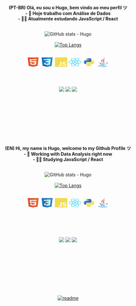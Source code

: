 <div align = "center">
<strong>(PT-BR) Olá, eu sou o Hugo, bem vindo ao meu perfil ツ</strong>
<br><strong> - 💼 Hoje trabalho com Análise de Dados </strong>
<br><strong> - 👨‍💻 Atualmente estudando JavaScript / React </strong>
<br><br>
<div>
  
![GitHub stats - Hugo](https://github-readme-stats.vercel.app/api?locale=pt-br&username=hugoFreit4s&show_icons=true&theme=onedark)
<br><br>
[![Top Langs](https://github-readme-stats.vercel.app/api/top-langs/?username=hugoFreit4s&theme=onedark&locale=pt-br)](https://github.com/hugoFreit4s/github-readme-stats)
</div>

<div style="display: inline_block"><br>

  <img align="center" alt="HTML" height="30" width="40" src="https://raw.githubusercontent.com/devicons/devicon/master/icons/html5/html5-original.svg">
  <img align="center" alt="CSS" height="30" width="40" src="https://raw.githubusercontent.com/devicons/devicon/master/icons/css3/css3-original.svg">
  <img align="center" alt="Js" height="30" width="40" src="https://raw.githubusercontent.com/devicons/devicon/master/icons/javascript/javascript-plain.svg">
  <img align="center" alt="React" height="30" width="40" src="https://raw.githubusercontent.com/devicons/devicon/master/icons/react/react-original.svg">
  <img align="center" alt="Python" height="30" width="40" src="https://raw.githubusercontent.com/devicons/devicon/master/icons/python/python-original.svg">
  <img align="center" alt="Python" height="30" width="40" src="https://raw.githubusercontent.com/devicons/devicon/master/icons/java/java-original.svg">

</div>

<br><br>

<div> 

  <a href="https://instagram.com/h.freit4s" target="_blank"><img src="https://img.shields.io/badge/-Instagram-%23E4405F?style=for-the-badge&logo=instagram&logoColor=white" target="_blank"></a>
  <a href = "mailto:hugo.encaminhados@gmail.com"><img src="https://img.shields.io/badge/-Gmail-%23333?style=for-the-badge&logo=gmail&logoColor=white" target="_blank"></a>
  <a href="https://www.linkedin.com/in/hugo-de-freitas-93887b260/" target="_blank"><img src="https://img.shields.io/badge/-LinkedIn-%230077B5?style=for-the-badge&logo=linkedin&logoColor=white" target="_blank"></a> 
  
</div>

<br><br><br><br><br><br><br><br>

<strong>(EN) Hi, my name is Hugo, welcome to my Github Profile ツ</strong>
<br><strong> - 💼 Working with Data Analysis right now</strong>
<br><strong> - 👨‍💻 Studying JavaScript / React </strong>
<br><br>
<div>

  ![GitHub stats - Hugo](https://github-readme-stats.vercel.app/api?username=hugoFreit4s&show_icons=true&theme=onedark)
  <br><br>
  [![Top Langs](https://github-readme-stats.vercel.app/api/top-langs/?username=hugoFreit4s&theme=onedark)](https://github.com/hugoFreit4s/github-readme-stats) 

</div>

<div style="display: inline_block"><br>

  <img align="center" alt="HTML" height="30" width="40" src="https://raw.githubusercontent.com/devicons/devicon/master/icons/html5/html5-original.svg">
  <img align="center" alt="CSS" height="30" width="40" src="https://raw.githubusercontent.com/devicons/devicon/master/icons/css3/css3-original.svg">
  <img align="center" alt="Js" height="30" width="40" src="https://raw.githubusercontent.com/devicons/devicon/master/icons/javascript/javascript-plain.svg">
  <img align="center" alt="React" height="30" width="40" src="https://raw.githubusercontent.com/devicons/devicon/master/icons/react/react-original.svg">
  <img align="center" alt="Python" height="30" width="40" src="https://raw.githubusercontent.com/devicons/devicon/master/icons/python/python-original.svg">
  <img align="center" alt="Python" height="30" width="40" src="https://raw.githubusercontent.com/devicons/devicon/master/icons/java/java-original.svg">

</div>

<br><br>


<br>

<div> 

  <a href="https://instagram.com/h.freit4s" target="_blank"><img src="https://img.shields.io/badge/-Instagram-%23E4405F?style=for-the-badge&logo=instagram&logoColor=white" target="_blank"></a>
  <a href = "mailto:hugo.encaminhados@gmail.com"><img src="https://img.shields.io/badge/-Gmail-%23333?style=for-the-badge&logo=gmail&logoColor=white" target="_blank"></a>
  <a href="https://www.linkedin.com/in/hugo-de-freitas-93887b260/" target="_blank"><img src="https://img.shields.io/badge/-LinkedIn-%230077B5?style=for-the-badge&logo=linkedin&logoColor=white" target="_blank"></a> 
  
</div>

<br><br><br><br><br><br><br><br>

[![readme](https://github-readme-stats.vercel.app/api/pin/?username=hugoFreit4s&repo=hugoFreit4s&theme=onedark)](https://github.com/hugoFreit4s/hugoFreit4s)

</div>
